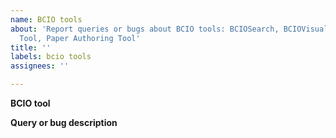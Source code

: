 ```yaml
---
name: BCIO tools
about: 'Report queries or bugs about BCIO tools: BCIOSearch, BCIOVisualise, Prediction
  Tool, Paper Authoring Tool'
title: ''
labels: bcio tools
assignees: ''

---
```


**BCIO tool**


**Query or bug description**
